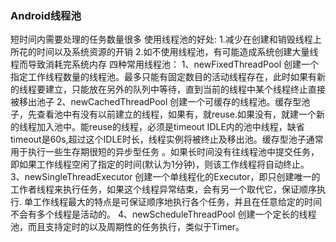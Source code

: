 ### Android线程池
短时间内需要处理的任务数量很多
使用线程池的好处:
1.减少在创建和销毁线程上所花的时间以及系统资源的开销
2.如不使用线程池，有可能造成系统创建大量线程而导致消耗完系统内存
四种常用线程池：
1、newFixedThreadPool
创建一个指定工作线程数量的线程池。最多只能有固定数目的活动线程存在，此时如果有新的线程要建立，只能放在另外的队列中等待，直到当前的线程中某个线程终止直接被移出池子
2、newCachedThreadPool
创建一个可缓存的线程池。缓存型池子，先查看池中有没有以前建立的线程，如果有，就reuse.如果没有，就建一个新的线程加入池中。能reuse的线程，必须是timeout IDLE内的池中线程，缺省timeout是60s,超过这个IDLE时长，线程实例将被终止及移出池。缓存型池子通常用于执行一些生存期很短的异步型任务 。如果长时间没有往线程池中提交任务，即如果工作线程空闲了指定的时间(默认为1分钟)，则该工作线程将自动终止。
3、newSingleThreadExecutor
创建一个单线程化的Executor，即只创建唯一的工作者线程来执行任务，如果这个线程异常结束，会有另一个取代它，保证顺序执行. 单工作线程最大的特点是可保证顺序地执行各个任务，并且在任意给定的时间不会有多个线程是活动的。
4、newScheduleThreadPool
创建一个定长的线程池，而且支持定时的以及周期性的任务执行，类似于Timer。
